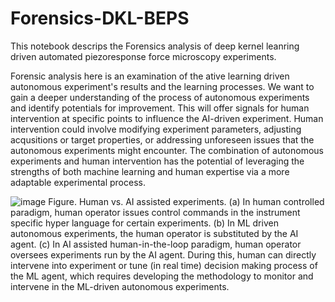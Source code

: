 # Forensics-DKL-BEPS
This notebook descrips the Forensics analysis of deep kernel leanring driven automated piezoresponse force microscopy experiments.

Forensic analysis here is an examination of the ative learning driven autonomous experiment's results and the learning processes. We want to gain a deeper understanding of the process of autonomous experiments and identify potentials for improvement. This will offer signals for human intervention at specific points to influence the AI-driven experiment. Human intervention could involve modifying experiment parameters, adjusting acqusitions or target properties, or addressing unforeseen issues that the autonomous experiments might encounter. The combination of autonomous experiments and human intervention has the potential of leveraging the strengths of both machine learning and human expertise via a more adaptable experimental process.

![image](https://github.com/yongtaoliu/Forensics-DKL-BEPS/assets/43964104/c99eb667-33da-4d98-b739-7555d75a6b12)
Figure. Human vs. AI assisted experiments. (a) In human controlled paradigm, human operator issues control commands in the instrument specific hyper language for certain experiments. (b) In ML driven autonomous experiments, the human operator is substituted by the AI agent. (c) In AI assisted human-in-the-loop paradigm, human operator oversees experiments run by the AI agent. During this, human can directly intervene into experiment or tune (in real time) decision making process of the ML agent, which requires developing the methodology to monitor and intervene in the ML-driven autonomous experiments.
